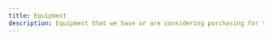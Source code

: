 ```yaml
---
title: Equipment
description: Equipment that we have or are considering purchasing for the Rangeline. As an Amazon Associate I earn from qualifying purchases.
---
```

